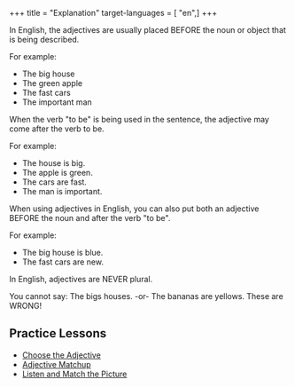 +++
title = "Explanation"
target-languages = [ "en",]
+++

In English, the adjectives are usually placed BEFORE the noun or object
that is being described.

For example:

  - The big house
  - The green apple
  - The fast cars
  - The important man

When the verb "to be" is being used in the sentence, the adjective may
come after the verb to be.

For example:

  - The house is big.
  - The apple is green.
  - The cars are fast.
  - The man is important.

When using adjectives in English, you can also put both an adjective
BEFORE the noun and after the verb "to be".

For example:

  - The big house is blue.
  - The fast cars are new.

In English, adjectives are NEVER plural.

You cannot say: The bigs houses. -or- The bananas are yellows. These are
WRONG\!

## Practice Lessons

  - [Choose the Adjective](/en/Choose_the_Adjective)
  - [Adjective Matchup](/en/Adjective_Match_up)
  - [Listen and Match the Picture](/en/Listen_and_Match)
